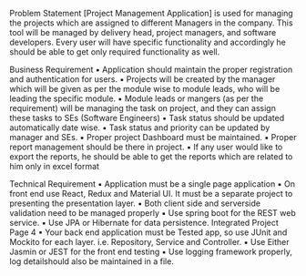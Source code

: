 Problem Statement
[Project Management Application] is used for managing the projects which are assigned to different 
Managers in the company. This tool will be managed by delivery head, project managers, and software
developers. Every user will have specific functionality and accordingly he should be able to get only 
required functionality as well. 

Business Requirement
▪ Application should maintain the proper registration and authentication for users.
▪ Projects will be created by the manager which will be given as per the module wise to module 
leads, who will be leading the specific module.
▪ Module leads or mangers (as per the requirement) will be managing the task on project, and 
they can assign these tasks to SEs (Software Engineers)
▪ Task status should be updated automatically date wise.
▪ Task status and priority can be updated by manager and SEs.
▪ Proper project Dashboard must be maintained.
▪ Proper report management should be there in project.
▪ If any user would like to export the reports, he should be able to get the reports which are 
related to him only in excel format

Technical Requirement
▪ Application must be a single page application
▪ On front end use React, Redux and Material UI. It must be a separate project to presenting the 
presentation layer.
▪ Both client side and serverside validation need to be managed properly
▪ Use spring boot for the REST web service.
▪ Use JPA or Hibernate for data persistence.
Integrated Project Page 4
▪ Your back end application must be Tested app, so use JUnit and Mockito for each layer. i.e. 
Repository, Service and Controller.
▪ Use Either Jasmin or JEST for the front end testing
▪ Use logging framework properly, log detailshould also be maintained in a file.
